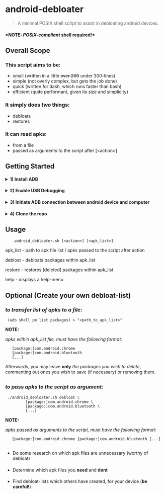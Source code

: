 # android-debloater

>A minimal POSIX shell script to assist in debloating android devices.

#### **\*NOTE:  _POSIX-compliant_ shell required!\*** ####
####


## Overall Scope

### This script aims to be:
   - small (written in a little ~~over 200~~ under 300-lines)
   - simple (not overly complex, but gets the job done)
   - quick (written for dash, which runs faster than bash)
   - efficient (quite performant, given its size and simplicity)
###

### It simply does *_two_* things:
   - debloats
   - restores
###

### It can read apks:
   - from a file
   - passed as arguments to the script after [<action\>]
   
###

## Getting Started

####

<details><summary><b>1) Install ADB</b></summary>
   
   #####
   - Ubuntu/Debian
   ```shell
      sudo apt-get update && sudo apt-get install adb
   ```
   
   - Arch-Linux
   ```shell
      sudo pacman -S android-tools
   ```
   
   - Fedora
   ```shell
      sudo dnf install android-tools
   ```
   
   - Manual Installation
      #####
      1) Download ADB
      ```shell
         curl --remote-name --location "https://dl.google.com/android/repository/platform-tools-latest-linux.zip"
      ```
      #####
      2) Extract to an *_appropriate_* directory
      ```shell
         export adb_dir="$HOME/.local"
         mkdir "$adb_dir"
         unzip -qq "platform-tools-latest-linux.zip" -d "$adb_dir"
      ```
      #####
      3) Adjust PATH variable
      ```shell
         export PATH="$PATH:$adb_dir/platform-tools:"
      ```
   
   ##
   
</details>

####
<details><summary><b>2) Enable USB Debugging</b></summary>
   
   #####
   1) Go into the "Settings" app on your device
   #####
   2) Within the "Settings" app, search for: "Build Number"
   
      usually located in (Settings >> About >> Software Information)
   #####
   3) Tap "Build Number" 5 times consecutively, until Developer Mode is enabled
   #####
   4) Within the "Settings" app, search for: "Developer Settings"
      
      usually located in (Settings >> Developer Settings)
   #####
   5) Toggle "USB Debugging" On
   #####
   
   ##
   
</details>

####
<details><summary><b>3) Initiate ADB connection between android device and computer</b></summary>

   #####
   - Connect android device to computer via USB cable
   #####
   - Authorize connection to computer from your device
   
   ##
   
</details>

####
<details><summary><b>4) Clone the repo</b></summary>
   
   #####
   ```shell
      git clone https://github.com/Seabass5701/android-debloater
      cd android-debloater
      chmod u+x android_debloater.sh
   ```
   #####
</details>

## Usage

```
    android_debloater.sh [<action>] [<apk_list>]
```


apk_list - path to apk file list / apks passed to the script after action

debloat - debloats packages within apk_list

restore - restores [deleted] packages within apk_list

help    - displays a help-menu

## Optional (Create your own debloat-list)
   
   ### *to transfer list of apks to a file:*
   
   ```shell
    (adb shell pm list packages) > "<path_to_apk_list>"
   ```
   
   **NOTE:**
   
   *apks within apk_list file, must have the following format:*

   ```shell
      [package:]com.android.chrome
      [package:]com.android.bluetooth
      [...]
   ```
   
   Afterwards, you may leave **only** *_the packages you wish to delete_*,
   commenting out ones you wish to save (if necessary) or removing them.

   ##
   
   ### *to pass apks to the script as argument:*

   ```shell
    ./android_debloater.sh debloat \
            [package:]com.android.chrome \
            [package:]com.android.bluetooth \
            [...]
   ```
   
   **NOTE:**
   
   *apks passed as arguments to the script, must have the following format:*

   ```shell
      [package:]com.android.chrome [package:]com.android.bluetooth [...]
   ```

   ##
   
   ####
   - Do some research on which apk files are unnecessary (worthy of debloat)
   
   ####
   - Determine which apk files you **need** and **dont**

   ####
   - Find debloat-lists which others have created, for your device (**be careful!**)
   
   ####





   

   
   
